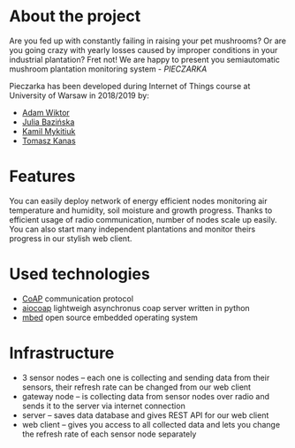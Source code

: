 # About the project

Are you fed up with constantly failing in raising your pet mushrooms? Or are you going crazy with yearly losses caused by improper conditions in your industrial plantation? Fret not! We are happy to present you semiautomatic mushroom plantation monitoring system - *PIECZARKA*

Pieczarka has been developed during Internet of Things course at University of Warsaw in 2018/2019 by:
* [Adam Wiktor](@thewizytory)
* [Julia Bazińska](@lamyiowce)
* [Kamil Mykitiuk](@Kamyki)
* [Tomasz Kanas](@Kanadas)

# Features
You can easily deploy network of energy efficient nodes monitoring air temperature and humidity, soil moisture and growth progress. Thanks to efficient usage of radio communication, number of nodes scale up easily. You can also start many independent plantations and monitor theirs progress in our stylish web client. 

# Used technologies

* [CoAP](http://coap.technology/) communication protocol
* [aiocoap](https://github.com/chrysn/aiocoap) lightweigh asynchronus coap server written in python
* [mbed](https://www.mbed.com/en/platform/mbed-os/) open source embedded operating system

# Infrastructure

* 3 sensor nodes – each one is collecting and sending data from their sensors, their refresh rate can be changed from our web client
* gateway node – is collecting data from sensor nodes over radio and sends it to the server via internet connection
* server – saves data database and gives REST API for our web client
* web client – gives you access to all collected data and lets you change the refresh rate of each sensor node separately
